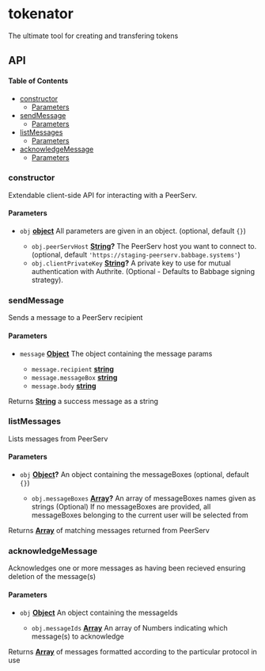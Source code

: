 # tokenator

The ultimate tool for creating and transfering tokens

## API

<!-- Generated by documentation.js. Update this documentation by updating the source code. -->

#### Table of Contents

*   [constructor](#constructor)
    *   [Parameters](#parameters)
*   [sendMessage](#sendmessage)
    *   [Parameters](#parameters-1)
*   [listMessages](#listmessages)
    *   [Parameters](#parameters-2)
*   [acknowledgeMessage](#acknowledgemessage)
    *   [Parameters](#parameters-3)

### constructor

Extendable client-side API for interacting with a PeerServ.

#### Parameters

*   `obj` **[object](https://developer.mozilla.org/docs/Web/JavaScript/Reference/Global_Objects/Object)** All parameters are given in an object. (optional, default `{}`)

    *   `obj.peerServHost` **[String](https://developer.mozilla.org/docs/Web/JavaScript/Reference/Global_Objects/String)?** The PeerServ host you want to connect to. (optional, default `'https://staging-peerserv.babbage.systems'`)
    *   `obj.clientPrivateKey` **[String](https://developer.mozilla.org/docs/Web/JavaScript/Reference/Global_Objects/String)?** A private key to use for mutual authentication with Authrite. (Optional - Defaults to Babbage signing strategy).

### sendMessage

Sends a message to a PeerServ recipient

#### Parameters

*   `message` **[Object](https://developer.mozilla.org/docs/Web/JavaScript/Reference/Global_Objects/Object)** The object containing the message params

    *   `message.recipient` **[string](https://developer.mozilla.org/docs/Web/JavaScript/Reference/Global_Objects/String)** 
    *   `message.messageBox` **[string](https://developer.mozilla.org/docs/Web/JavaScript/Reference/Global_Objects/String)** 
    *   `message.body` **[string](https://developer.mozilla.org/docs/Web/JavaScript/Reference/Global_Objects/String)** 

Returns **[String](https://developer.mozilla.org/docs/Web/JavaScript/Reference/Global_Objects/String)** a success message as a string

### listMessages

Lists messages from PeerServ

#### Parameters

*   `obj` **[Object](https://developer.mozilla.org/docs/Web/JavaScript/Reference/Global_Objects/Object)?** An object containing the messageBoxes (optional, default `{}`)

    *   `obj.messageBoxes` **[Array](https://developer.mozilla.org/docs/Web/JavaScript/Reference/Global_Objects/Array)?** An array of messageBoxes names given as strings (Optional)
        If no messageBoxes are provided, all messageBoxes belonging to the current user will be selected from

Returns **[Array](https://developer.mozilla.org/docs/Web/JavaScript/Reference/Global_Objects/Array)** of matching messages returned from PeerServ

### acknowledgeMessage

Acknowledges one or more messages as having been recieved ensuring deletion of the message(s)

#### Parameters

*   `obj` **[Object](https://developer.mozilla.org/docs/Web/JavaScript/Reference/Global_Objects/Object)** An object containing the messageIds

    *   `obj.messageIds` **[Array](https://developer.mozilla.org/docs/Web/JavaScript/Reference/Global_Objects/Array)** An array of Numbers indicating which message(s) to acknowledge

Returns **[Array](https://developer.mozilla.org/docs/Web/JavaScript/Reference/Global_Objects/Array)** of messages formatted according to the particular protocol in use
